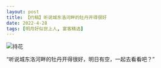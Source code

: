 ```yaml
---
layout: post
title: 【约稿】听说城东洛河畔的牡丹开得很好
date: 2022-4-28
tags: [明月好似世上人, 宴客精选]
---
```


![持花](https://s2.loli.net/2022/04/29/6e4tDlT1uq5dNFk.jpg)

“听说城东洛河畔的牡丹开得很好，明日有空，一起去看看吧？”
